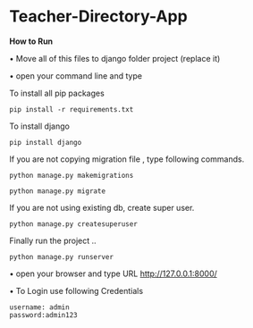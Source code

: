 # Teacher-Directory-App

**How to Run**

•	Move all of this files to django folder project (replace it)

•	open your command line and type

  To install all pip packages
	
	pip install -r requirements.txt

	
  To install django 

	pip install django
	
	
  If you are not copying migration file , type following commands.
	
	python manage.py makemigrations
	
	python manage.py migrate
	
	
  If you are not using existing db, create super user. 
	
	python manage.py createsuperuser
	
	
  Finally run the project ..
	
	python manage.py runserver

•	open your browser and type URL http://127.0.0.1:8000/

•	To Login use following Credentials 

	username: admin
	password:admin123
